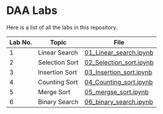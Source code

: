 # DAA Labs

Here is a list of all the labs in this repository.

| Lab No. | Topic | File |
|---|---|---|
| 1 | Linear Search | [01_Linear_search.ipynb](01_Linear_search.ipynb) |
| 2 | Selection Sort | [02_Selection_sort.ipynb](02_Selection_sort.ipynb) |
| 3 | Insertion Sort | [03_Insertion_sort.ipynb](03_Insertion_sort.ipynb) |
| 4 | Counting Sort | [04_Counting_sort.ipynb](04_Counting_sort.ipynb) |
| 5 | Merge Sort | [05_mergse_sort.ipynb](05_mergse_sort.ipynb) |
| 6 | Binary Search | [06_binary_search.ipynb](06_binary_search.ipynb) |
